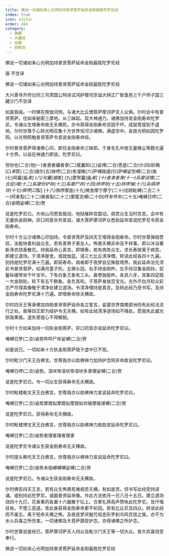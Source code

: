```yaml
---
title: 佛说一切诸如来心光明加持普贤菩萨延命金刚最胜陀罗尼经
index: true
icon: editor
order: 284
category:
  - 佛藏
  - 大藏经
  - 经藏
  - 密教部
---
```


  佛说一切诸如来心光明加持普贤菩萨延命金刚最胜陀罗尼经  

唐 不空译  

佛说一切诸如来心光明加持普贤菩萨延命金刚最胜陀罗尼经  

大兴善寺开府仪同三司肃国公特进试鸿胪赠司空谥大辨正广智食邑三千户师子国三藏沙门不空译  

如是我闻。一时佛在殑伽河侧。与诸大比丘僧菩萨摩诃萨天人众俱。尔时会中有普贤菩萨。住如来秘密三摩地。从三昧起。现大神通力。诸佛加持宣金刚寿命陀罗尼。令诸众生增寿命故无夭横死。亦令获得金刚寿命坚固不坏。成就菩提到不退地。尔时世尊于心转光明召集十方世界恒河沙诸佛。满虚空中。各放光明如因陀罗网。以光明照触普贤菩萨令宣说金刚寿命经。  

尔时普贤菩萨得诸佛心印。即住金刚寿命三昧耶。于身毛孔中放无量微尘等数光遍十方界。以自在神通力即说。陀罗尼曰。  

怛你也(二合)他(一)者隶者攞者隶(二)尾曩知(三)娑缚(二合)悉底(二合)计(四)斫羯[口*束*頁] (二合)誐尔(五)钵啰(二合)舍漫睹(六)萨嚩路誐(引)萨嚩娑怛嚩(二合)南(七)阿曩[齒*束] (八)句曩[齒*束] (九)摩贺曩[齒*束] (十)者隶者隶(十一)系摩误憍(二合反)哩(十二)系摩你铲祢(十三)系摩尸弃(十四)矫啰吠(十五)矫啰悌(十六)系俱啰吠(十七)俱啰[口*梨] (十八)俱啰摩底(十九)微舍摩宁摩宁(二十)戍秫毗嚩(二合二十一)阿者梨(二十二)微者梨(二十三)摩尾览嚩(二十四)呼牟呼牟(二十五)唵嚩日啰(二合)谕晒娑嚩(二合)贺  

说是陀罗尼已。大地山河悉皆振动。地狱摧碎宫震动。病苦众生当时苏息。会中有无量执金刚神。异口同音亦共宣说。诸大菩萨摩诃萨众悉助延命宣说陀罗尼令获金刚寿命。  

尔时十方尘沙诸佛心印加持。令普贤菩萨及四天王增得金刚寿命。尔时世尊弹指赞叹。汝能快善利益众生。若有善男子善女人。怖畏夭横非命及不祥事。即以沐浴著新净衣烧香散花。持我延命心真言。即增寿。若有病苦众生。求长寿故离于病苦。即建立道场。于清净屋舍。或就伽蓝。请三七比丘清净僧。转读此经各四十九遍。别持是陀罗尼满十万遍。即获寿命。病者即于夜梦自见殊胜境界。我此延命法先须彩书普贤菩萨。如满月童子形。五佛头冠。右手持金刚杵。左手持召集金刚铃。契鬘纵缓带坐千叶宝华。下有白象王象有三头。鼻卷独股杵。各具六牙。其象四足踏一大金刚轮。轮下有五千群象。各负其轮。于菩萨身放百宝光。光外尽白月轮众彩庄严尽得其像敬于清净处建立道场。令清净僧持是真言。及转此经乃至书写。及持金刚寿命陀罗尼满十万遍。即增寿命除夭横故。  

尔时四天王等承佛加持助普贤菩萨延命各立誓言。娑婆世界南赡部洲但有此经法流行之处。我等四王即为结护令无夭横。如有此经清净道场如不降赴。愿我失此威光损我果报。退失菩提心不得解脱。  

尔时十方如来加持一切执金刚菩萨。异口同音亦说延命陀罗尼曰。  

唵嚩日罗(二合)谕势吽吽尸弃娑嚩(二合)贺  

如是说已。一切如来十方执金刚菩萨隐于虚中已不现。  

尔时毗沙门天王白佛言。世尊我亦以助佛神力加持护念除非命故说陀罗尼曰。  

唵嚩日啰(二合)谕势。湿吠帝湿吠帝湿吠多隶理娑嚩(二合)贺  

说是陀罗尼已。令一切众生获得寿命无夭横故。  

尔时毗楼勒叉天王白佛言。世尊我亦以助佛神力宣说延命陀罗尼曰。  

唵嚩日罗(二合)谕势摩蹬拟摩蹬拟摩蹬拟你输摩输谋嚩(二合)贺  

说是陀罗尼已。获得寿命无夭横故。  

尔时毗楼博叉天王白佛言。世尊我亦以助佛神力故助宣延命陀罗尼曰。  

唵嚩日罗(二合)谕势者理者理者理隶  

说是陀罗尼令诸众生获金刚寿命无夭横故。  

尔时提头赖吒天王白佛言。世尊我亦以佛神力宣说延命陀罗尼曰。  

唵嚩日罗(二合)谕势未临嚩嚩嚩娑嚩(二合)贺  

说是陀罗尼已。令诸众生获金刚寿命无夭横故。  

尔时佛告四天王言。若有众生怖畏死难病苦夭横。有如是苦。但书写此经受持读诵。或别持此陀罗尼。或画普贤延命像。作此方法依月一日八日十五日。建立道场烧四十九灯。花香果药各置十六器散于坛上。合掌礼拜高声赞咏此陀罗尼。及忏悔往咎。不堕三恶道。舍此身获得金刚寿命更不轮回。若有比丘尼及四众。转读此经而不废忘。离于短命夭横之怖。及夜恶梦厌魅咒咀恶形罗刹鸟鸣百怪之属。亦不为水火兵毒之所伤害。一切诸佛及大菩萨摄受护念。亦得诸佛之所护念。  

尔时世尊说是经已。菩萨摩诃萨天人四众及毗沙门天王等一切大众。皆大欢喜信受奉行。  

佛说一切如来心光明加持普贤菩萨延命金刚最胜陀罗尼经  
